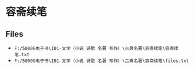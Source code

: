 # 容斋续笔

## Files

- `F:/5000G电子书\I01-文学（小说 诗歌 名著 写作）\古典名著\容斋续笔\容斋续笔.txt`
- `F:/5000G电子书\I01-文学（小说 诗歌 名著 写作）\古典名著\容斋续笔\files.txt`
